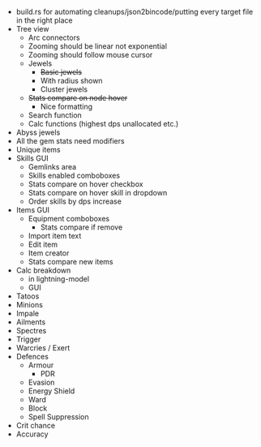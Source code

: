 * build.rs for automating cleanups/json2bincode/putting every target file in the right place
* Tree view
	* Arc connectors
	* Zooming should be linear not exponential
	* Zooming should follow mouse cursor
	* Jewels
		* ~~Basic jewels~~
		* With radius shown
		* Cluster jewels
	* ~~Stats compare on node hover~~
		* Nice formatting
	* Search function
	* Calc functions (highest dps unallocated etc.)
* Abyss jewels
* All the gem stats need modifiers
* Unique items
* Skills GUI
	* Gemlinks area
	* Skills enabled comboboxes
	* Stats compare on hover checkbox
	* Stats compare on hover skill in dropdown
	* Order skills by dps increase
* Items GUI
	* Equipment comboboxes
		* Stats compare if remove
	* Import item text
	* Edit item
	* Item creator
	* Stats compare new items
* Calc breakdown
	* in lightning-model
	* GUI
* Tatoos
* Minions
* Impale
* Ailments
* Spectres
* Trigger
* Warcries / Exert
* Defences
	* Armour
		* PDR
	* Evasion
	* Energy Shield
	* Ward
	* Block
	* Spell Suppression
* Crit chance
* Accuracy